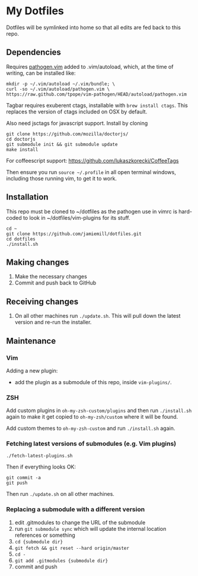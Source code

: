 My Dotfiles
===========

Dotfiles will be symlinked into home so that all edits are fed back to this
repo.


Dependencies
------------

Requires [pathogen.vim](https://github.com/tpope/vim-pathogen) added to
.vim/autoload, which, at the time of writing, can be installed like:

	mkdir -p ~/.vim/autoload ~/.vim/bundle; \
	curl -so ~/.vim/autoload/pathogen.vim \
    https://raw.github.com/tpope/vim-pathogen/HEAD/autoload/pathogen.vim

Tagbar requires exuberent ctags, installable with `brew install ctags`.
This replaces the version of ctags included on OSX by default.

Also need jsctags for javascript support. Install by cloning

    git clone https://github.com/mozilla/doctorjs/
    cd doctorjs
    git submodule init && git submodule update
    make install

For coffeescript support: https://github.com/lukaszkorecki/CoffeeTags

Then ensure you run `source ~/.profile` in all open terminal windows,
including those running vim, to get it to work.

Installation
------------

This repo must be cloned to ~/dotfiles as the pathogen use in vimrc
is hard-coded to look in ~/dotfiles/vim-plugins for its stuff.

	cd ~
	git clone https://github.com/jamiemill/dotfiles.git
	cd dotfiles
	./install.sh

Making changes
--------------

  1. Make the necessary changes
  2. Commit and push back to GitHub

Receiving changes
-----------------

  1. On all other machines run `./update.sh`. This will pull down the
     latest version and re-run the installer.

Maintenance
-----------

### Vim

Adding a new plugin:
  - add the plugin as a submodule of this repo, inside `vim-plugins/`.


### ZSH

Add custom plugins in `oh-my-zsh-custom/plugins` and then run `./install.sh` again
to make it get copied to `oh-my-zsh/custom` where it will be found.

Add custom themes to `oh-my-zsh-custom` and run `./install.sh` again.


### Fetching latest versions of submodules (e.g. Vim plugins)

    ./fetch-latest-plugins.sh

Then if everything looks OK:

    git commit -a
    git push

Then run `./update.sh` on all other machines.

### Replacing a submodule with a different version

  1. edit .gitmodules to change the URL of the submodule
  2. run `git submodule sync` which will update the internal location
     references or something
  3. `cd {submodule dir}`
  4. `git fetch && git reset --hard origin/master`
  5. `cd -`
  6. `git add .gitmodules {submodule dir}`
  7. commit and push

